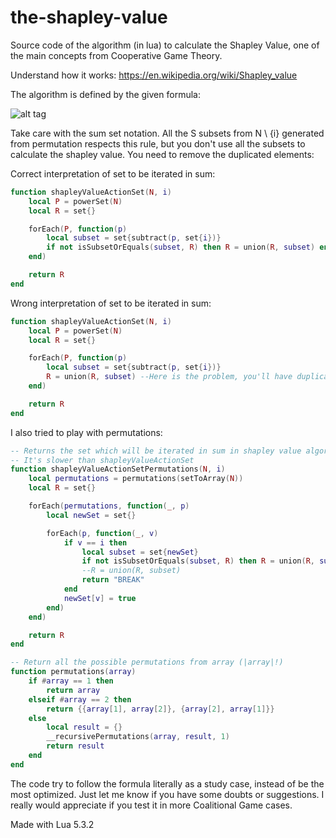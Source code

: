 # the-shapley-value
Source code of the algorithm (in lua) to calculate the Shapley Value, one of the main concepts from Cooperative Game Theory.

Understand how it works: https://en.wikipedia.org/wiki/Shapley_value

The algorithm is defined by the given formula:


![alt tag](https://upload.wikimedia.org/math/d/2/8/d2831c6c752aa555486580008c6fe86c.png)


Take care with the sum set notation. 
All the S subsets from N \ {i} generated from permutation respects this rule, but you don't use all the subsets to calculate the 
shapley value. You need to remove the duplicated elements:

Correct interpretation of set to be iterated in sum:
```lua
function shapleyValueActionSet(N, i)
	local P = powerSet(N)
	local R = set{}

	forEach(P, function(p)
		local subset = set{subtract(p, set{i})}
		if not isSubsetOrEquals(subset, R) then R = union(R, subset) end
	end)

	return R
end
```

Wrong interpretation of set to be iterated in sum:
```lua
function shapleyValueActionSet(N, i)
	local P = powerSet(N)
	local R = set{}

	forEach(P, function(p)
		local subset = set{subtract(p, set{i})}
		R = union(R, subset) --Here is the problem, you'll have duplicated elements
	end)

	return R
end
```

I also tried to play with permutations:
```lua
-- Returns the set which will be iterated in sum in shapley value algorithm, using set generated from permutations of N elements
-- It's slower than shapleyValueActionSet
function shapleyValueActionSetPermutations(N, i)
	local permutations = permutations(setToArray(N))
	local R = set{}

	forEach(permutations, function(_, p)
		local newSet = set{}

		forEach(p, function(_, v)
			if v == i then
				local subset = set{newSet}
				if not isSubsetOrEquals(subset, R) then R = union(R, subset) end
				--R = union(R, subset)
				return "BREAK"
			end
			newSet[v] = true
		end)
	end)

	return R
end

-- Return all the possible permutations from array (|array|!)
function permutations(array)
	if #array == 1 then
		return array
	elseif #array == 2 then
		return {{array[1], array[2]}, {array[2], array[1]}}
	else
		local result = {}
		__recursivePermutations(array, result, 1)
		return result
	end
end
```

The code try to follow the formula literally as a study case, instead of be the most optimized.
Just let me know if you have some doubts or suggestions. I really would appreciate if you test it in more Coalitional Game cases.

Made with Lua 5.3.2
